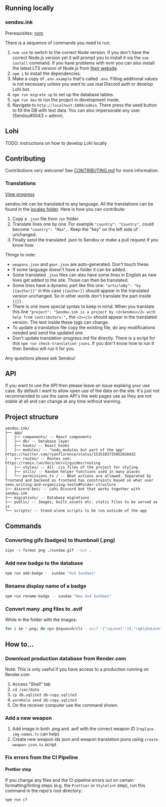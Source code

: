 ## Running locally

### sendou.ink

Prerequisites: [nvm](https://github.com/nvm-sh/nvm)

There is a sequence of commands you need to run:

1. `nvm use` to switch to the correct Node version. If you don't have the correct Node.js version yet it will prompt you to install it via the `nvm install` command. If you have problems with nvm you can also install the latest LTS version of Node.js from [their website](https://nodejs.org/en/).
2. `npm i` to install the dependencies.
3. Make a copy of `.env.example` that's called `.env`. Filling additional values is not necessary unless you want to use real Discord auth or develop Lohi bot.
4. `npm run migrate up` to set up the database tables.
5. `npm run dev` to run the project in development mode.
6. Navigate to `http://localhost:5800/admin`. There press the seed button to fill the DB with test data. You can also impersonate any user (Sendou#0043 = admin).

## Lohi

TODO: instructions on how to develop Lohi locally

## Contributing

Contributions very welcome! See [CONTRIBUTING.md](./CONTRIBUTING.md) for more information.

### Translations

[View progress](/translation-progress.md)

sendou.ink can be translated to any language. All the translations can be found in the [locales folder](./public/locales). Here is how you can contribute:

1. Copy a `.json` file from `/en` folder.
2. Translate lines one by one. For example `"country": "Country",` could become `"country": "Maa",`. Keep the "key" on the left side of : unchanged.
3. Finally send the translated .json to Sendou or make a pull request if you know how.

Things to note:

- `weapons.json` and `gear.json` are auto-generated. Don't touch these.
- If some language doesn't have a folder it can be added.
- Some translated `.json` files can also have some lines in English as new lines get added to the site. Those can then be translated.
- Some lines have a dynamic part like this one: `"articleBy": "by {{author}}"` in this case `{{author}}` should appear in the translated version unchanged. So in other words don't translate the part inside `{{}}`.
- There is one more special syntax to keep in mind. When you translate this line `"project": "Sendou.ink is a project by <2>Sendou</2> with help from contributors:",` the `<2></2>` should appear in the translated version. The text inside these tags can change.
- To update a translation file copy the existing file, do any modifications needed and send the updated one.
- Don't update translation-progress.md file directly. There is a script for this `npm run check-translation-jsons`. If you don't know how to run it then Sendou will run it for you.

Any questions please ask Sendou!

## API

If you want to use the API then please leave an issue explaing your use case. By default I want to allow open use of the data on the site. It's just not recommended to use the same API's the web pages use as they are not stable at all and can change at any time without warning.

## Project structure

```
sendou.ink/
├── app/
│   ├── components/ -- React components
│   ├── db/ -- Database layer
│   ├── hooks/ -- React hooks
│   ├── modules/ -- "nodu_modules but part of the app" https://twitter.com/ryanflorence/status/1535103735952658432
│   ├── routes/ -- Routes see: https://remix.run/docs/en/v1/guides/routing
│   ├── styles/ -- All .css files of the project for styling
│   ├── utils/ -- Random helper functions used in many places
│   └── permissions.ts / -- What actions are allowed. Separated by frontend and backend as frontend has constraints based on what user sees.writing-and-organizing-tests#Folder-structure
├── discord-bot/ -- Lohi Discord bot that works together with sendou.ink
├── migrations/ -- Database migrations
├── public/ -- Images, built assets etc. static files to be served as is
└── scripts/ -- Stand-alone scripts to be run outside of the app
```

## Commands

### Converting gifs (badges) to thumbnail (.png)

```bash
sips -s format png ./sundae.gif --out .
```

### Add new badge to the database

```bash
npm run add-badge -- sundae "4v4 Sundaes"
```

### Rename display name of a badge

```bash
npm run rename-badge -- sundae "New 4v4 Sundaes"
```

### Convert many .png files to .avif

While in the folder with the images:

```bash
for i in *.png; do npx @squoosh/cli --avif '{"cqLevel":33,"cqAlphaLevel":-1,"denoiseLevel":0,"tileColsLog2":0,"tileRowsLog2":0,"speed":6,"subsample":1,"chromaDeltaQ":false,"sharpness":0,"tune":0}' $i; done
```

## How to...

### Download production database from Render.com

Note: This is only useful if you have access to a production running on Render.com

1. Access "Shell" tab
2. `cd /var/data`
3. `cp db.sqlite3 db-copy.sqlite3`
4. `wormhole send db-copy.sqlite3`
5. On the receiver computer use the command shown.

### Add a new weapon

1. Add image in both .png and .avif with the correct weapon ID (`replace-img-names.ts` can help)
2. Create new weapon ids json and weapon translation jsons using `create-weapon-json.ts` script

### Fix errors from the CI Pipeline

#### Prettier step

If you change any files and the CI pipeline errors out on certain formatting/linting steps (e.g. the `Prettier` or `Stylelint` step), run this command in the repo's root directory:

```sh
npm run cf
```
